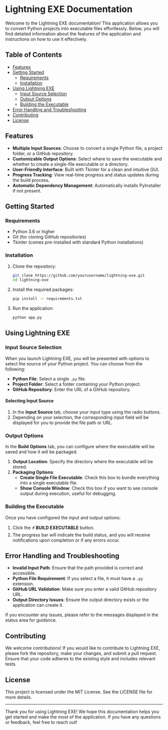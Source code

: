 # Lightning EXE Documentation

Welcome to the Lightning EXE documentation! This application allows you to convert Python projects into executable files effortlessly. Below, you will find detailed information about the features of the application and instructions on how to use it effectively.

## Table of Contents
- [Features](#features)
- [Getting Started](#getting-started)
  - [Requirements](#requirements)
  - [Installation](#installation)
- [Using Lightning EXE](#using-lightning-exe)
  - [Input Source Selection](#input-source-selection)
  - [Output Options](#output-options)
  - [Building the Executable](#building-the-executable)
- [Error Handling and Troubleshooting](#error-handling-and-troubleshooting)
- [Contributing](#contributing)
- [License](#license)

## Features
- **Multiple Input Sources**: Choose to convert a single Python file, a project folder, or a GitHub repository.
- **Customizable Output Options**: Select where to save the executable and whether to create a single-file executable or a directory.
- **User-Friendly Interface**: Built with Tkinter for a clean and intuitive GUI.
- **Progress Tracking**: View real-time progress and status updates during the build process.
- **Automatic Dependency Management**: Automatically installs PyInstaller if not present.

## Getting Started

### Requirements
- Python 3.6 or higher
- Git (for cloning GitHub repositories)
- Tkinter (comes pre-installed with standard Python installations)

### Installation
1. Clone the repository:
   ```bash
   git clone https://github.com/yourusername/lightning-exe.git
   cd lightning-exe
   ```

2. Install the required packages:
   ```bash
   pip install -r requirements.txt
   ```

3. Run the application:
   ```bash
   python app.py
   ```

## Using Lightning EXE

### Input Source Selection
When you launch Lightning EXE, you will be presented with options to select the source of your Python project. You can choose from the following:

- **Python File**: Select a single `.py` file.
- **Project Folder**: Select a folder containing your Python project.
- **GitHub Repository**: Enter the URL of a GitHub repository.

#### Selecting Input Source
1. In the **Input Source** tab, choose your input type using the radio buttons.
2. Depending on your selection, the corresponding input field will be displayed for you to provide the file path or URL.

### Output Options
In the **Build Options** tab, you can configure where the executable will be saved and how it will be packaged.

1. **Output Location**: Specify the directory where the executable will be stored.
2. **Packaging Options**:
   - **Create Single File Executable**: Check this box to bundle everything into a single executable file.
   - **Show Console Window**: Check this box if you want to see console output during execution, useful for debugging.

### Building the Executable
Once you have configured the input and output options:

1. Click the **⚡ BUILD EXECUTABLE** button.
2. The progress bar will indicate the build status, and you will receive notifications upon completion or if any errors occur.

## Error Handling and Troubleshooting
- **Invalid Input Path**: Ensure that the path provided is correct and accessible.
- **Python File Requirement**: If you select a file, it must have a `.py` extension.
- **GitHub URL Validation**: Make sure you enter a valid GitHub repository URL.
- **Output Directory Issues**: Ensure the output directory exists or the application can create it.

If you encounter any issues, please refer to the messages displayed in the status area for guidance.

## Contributing
We welcome contributions! If you would like to contribute to Lightning EXE, please fork the repository, make your changes, and submit a pull request. Ensure that your code adheres to the existing style and includes relevant tests.

## License
This project is licensed under the MIT License. See the LICENSE file for more details.

---

Thank you for using Lightning EXE! We hope this documentation helps you get started and make the most of the application. If you have any questions or feedback, feel free to reach out!